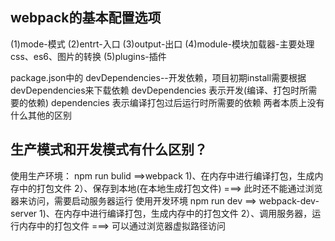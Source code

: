 ## webpack的基本配置选项
(1)mode-模式
(2)entrt-入口
(3)output-出口
(4)module-模块加载器-主要处理css、es6、图片的转换
(5)plugins-插件

package.json中的
devDependencies--开发依赖，项目初期install需要根据devDependencies来下载依赖
devDependencies 表示开发(编译、打包时所需要的依赖)
dependencies  表示编译打包过后运行时所需要的依赖
两者本质上没有什么其他的区别

## 生产模式和开发模式有什么区别？
使用生产环境：
  npm run bulid ==>webpack
  1)、在内存中进行编译打包，生成内存中的打包文件
  2）、保存到本地(在本地生成打包文件)  ===> 此时还不能通过浏览器来访问，需要启动服务器运行
使用开发环境
  npm run dev ==> webpack-dev-server
  1)、在内存中进行编译打包，生成内存中的打包文件
  2）、调用服务器，运行内存中的打包文件  ===> 可以通过浏览器虚拟路径访问


